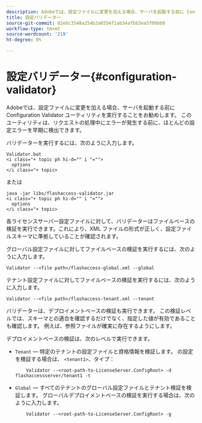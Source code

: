 ```yaml
---
description: Adobeでは、設定ファイルに変更を加える場合、サーバを起動する前に Configuration Validator ユーティリティを実行することをお勧めします。 このユーティリティは、リクエストの処理中にエラーが発生する前に、ほとんどの設定エラーを早期に検出できます。
title: 設定バリデーター
source-git-commit: 02ebc3548a254b2a6554f1ab34afbb3ea5f09bb8
workflow-type: tm+mt
source-wordcount: '219'
ht-degree: 0%

---
```


# 設定バリデーター{#configuration-validator}

Adobeでは、設定ファイルに変更を加える場合、サーバを起動する前に Configuration Validator ユーティリティを実行することをお勧めします。 このユーティリティは、リクエストの処理中にエラーが発生する前に、ほとんどの設定エラーを早期に検出できます。

バリデーターを実行するには、次のように入力します。

```
Validator.bat  
<i class="+ topic ph hi-d="" i "="">
  options  
</i class="+ topic>
```

または

```
java -jar libs/flashaccess-validator.jar  
<i class="+ topic ph hi-d="" i "="">
  options 
</i class="+ topic>
```

各ライセンスサーバー設定ファイルに対して、バリデーターはファイルベースの検証を実行できます。これにより、XML ファイルの形式が正しく、設定ファイルスキーマに準拠していることが確認されます。

グローバル設定ファイルに対してファイルベースの検証を実行するには、次のように入力します。

```
Validator --<file path>/flashaccess-global.xml --global
```

テナント設定ファイルに対してファイルベースの検証を実行するには、次のように入力します。

```
Validator --<file path>/flashaccess-tenant.xml --tenant
```

バリデーターは、デプロイメントベースの検証も実行できます。 この検証レベルでは、スキーマとの適合を確認するだけでなく、指定した値が有効であることも確認します。 例えば、参照ファイルが確実に存在するようにします。

デプロイメントベースの検証は、次のレベルで実行できます。

* `Tenant`  — 特定のテナントの設定ファイルと資格情報を検証します。 の設定を検証する場合は、 `<tenant1>`、タイプ：

  ```
      Validator --<root-path-to-LicenseServer.ConfigRoot> -d flashaccessserver/tenant1 -t
  ```

* `Global`  — すべてのテナントのグローバル設定ファイルとテナント検証を検証します。 グローバルデプロイメントベースの検証を実行する場合は、次のように入力します。

  ```
      Validator --<root-path-to-LicenseServer.ConfigRoot> -g
  ```
